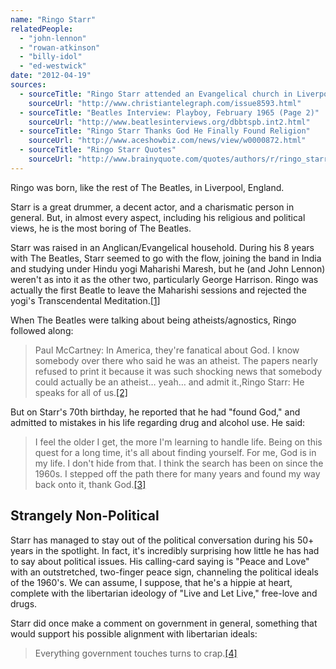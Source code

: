 ```yaml
---
name: "Ringo Starr"
relatedPeople:
  - "john-lennon"
  - "rowan-atkinson"
  - "billy-idol"
  - "ed-westwick"
date: "2012-04-19"
sources:
  - sourceTitle: "Ringo Starr attended an Evangelical church in Liverpool"
    sourceUrl: "http://www.christiantelegraph.com/issue8593.html"
  - sourceTitle: "Beatles Interview: Playboy, February 1965 (Page 2)"
    sourceUrl: "http://www.beatlesinterviews.org/dbbtspb.int2.html"
  - sourceTitle: "Ringo Starr Thanks God He Finally Found Religion"
    sourceUrl: "http://www.aceshowbiz.com/news/view/w0000872.html"
  - sourceTitle: "Ringo Starr Quotes"
    sourceUrl: "http://www.brainyquote.com/quotes/authors/r/ringo_starr.html"
---
```


Ringo was born, like the rest of The Beatles, in Liverpool, England.

Starr is a great drummer, a decent actor, and a charismatic person in general. But, in almost every aspect, including his religious and political views, he is the most boring of The Beatles.

Starr was raised in an Anglican/Evangelical household. During his 8 years with The Beatles, Starr seemed to go with the flow, joining the band in India and studying under Hindu yogi Maharishi Maresh, but he (and John Lennon) weren't as into it as the other two, particularly George Harrison. Ringo was actually the first Beatle to leave the Maharishi sessions and rejected the yogi's Transcendental Meditation.<a class="source-citation" href="#http://www.christiantelegraph.com/issue8593.html" title="Ringo Starr attended an Evangelical church in Liverpool">[1]</a>

When The Beatles were talking about being atheists/agnostics, Ringo followed along:

>Paul McCartney: In America, they're fanatical about God. I know somebody over there who said he was an atheist. The papers nearly refused to print it because it was such shocking news that somebody could actually be an atheist… yeah… and admit it.,Ringo Starr: He speaks for all of us.<a class="source-citation" href="#http://www.beatlesinterviews.org/dbbtspb.int2.html" title="Beatles Interview: Playboy, February 1965 (Page 2)">[2]</a>

But on Starr's 70th birthday, he reported that he had "found God," and admitted to mistakes in his life regarding drug and alcohol use. He said:

>I feel the older I get, the more I'm learning to handle life. Being on this quest for a long time, it's all about finding yourself. For me, God is in my life. I don't hide from that. I think the search has been on since the 1960s. I stepped off the path there for many years and found my way back onto it, thank God.<a class="source-citation" href="#http://www.aceshowbiz.com/news/view/w0000872.html" title="Ringo Starr Thanks God He Finally Found Religion">[3]</a>

## Strangely Non-Political

Starr has managed to stay out of the political conversation during his 50+ years in the spotlight. In fact, it's incredibly surprising how little he has had to say about political issues. His calling-card saying is "Peace and Love" with an outstretched, two-finger peace sign, channeling the political ideals of the 1960's. We can assume, I suppose, that he's a hippie at heart, complete with the libertarian ideology of "Live and Let Live," free-love and drugs.

Starr did once make a comment on government in general, something that would support his possible alignment with libertarian ideals:

>Everything government touches turns to crap.<a class="source-citation" href="#http://www.brainyquote.com/quotes/authors/r/ringo_starr.html" title="Ringo Starr Quotes">[4]</a>